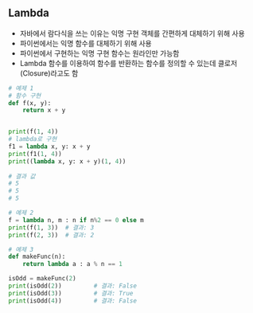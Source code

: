 ## Lambda

- 자바에서 람다식을 쓰는 이유는 익명 구현 객체를 간편하게 대체하기 위해 사용
- 파이썬에서는 익명 함수를 대체하기 위해 사용
- 파이썬에서 구현하는 익명 구현 함수는 원라인만 가능함
- Lambda 함수를 이용하여 함수를 반환하는 함수를 정의할 수 있는데 클로저(Closure)라고도 함

```python
# 예제 1
# 함수 구현
def f(x, y):
    return x + y


print(f(1, 4))
# lambda로 구현
f1 = lambda x, y: x + y
print(f1(1, 4))
print((lambda x, y: x + y)(1, 4))
     
# 결과 값
# 5
# 5
# 5
```

```python
# 예제 2
f = lambda n, m : n if n%2 == 0 else m
print(f(1, 3))	# 결과: 3
print(f(2, 3))	# 결과: 2
```

```python
# 예제 3
def makeFunc(n):
    return lambda a : a % n == 1

isOdd = makeFunc(2)
print(isOdd(2))			# 결과: False
print(isOdd(3))			# 결과: True
print(isOdd(4))			# 결과: False
```

